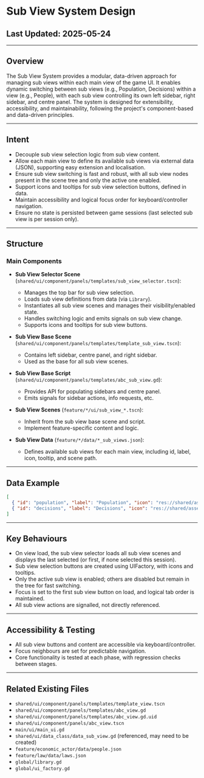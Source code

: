 # Sub View System Design

## Last Updated: 2025-05-24

---

## Overview

The Sub View System provides a modular, data-driven approach for managing sub views within each main view of the game UI. It enables dynamic switching between sub views (e.g., Population, Decisions) within a view (e.g., People), with each sub view controlling its own left sidebar, right sidebar, and centre panel. The system is designed for extensibility, accessibility, and maintainability, following the project's component-based and data-driven principles.

---

## Intent

- Decouple sub view selection logic from sub view content.
- Allow each main view to define its available sub views via external data (JSON), supporting easy extension and localisation.
- Ensure sub view switching is fast and robust, with all sub view nodes present in the scene tree and only the active one enabled.
- Support icons and tooltips for sub view selection buttons, defined in data.
- Maintain accessibility and logical focus order for keyboard/controller navigation.
- Ensure no state is persisted between game sessions (last selected sub view is per session only).

---

## Structure

### Main Components

- **Sub View Selector Scene** (`shared/ui/component/panels/templates/sub_view_selector.tscn`):
  - Manages the top bar for sub view selection.
  - Loads sub view definitions from data (via `Library`).
  - Instantiates all sub view scenes and manages their visibility/enabled state.
  - Handles switching logic and emits signals on sub view change.
  - Supports icons and tooltips for sub view buttons.

- **Sub View Base Scene** (`shared/ui/component/panels/templates/template_sub_view.tscn`):
  - Contains left sidebar, centre panel, and right sidebar.
  - Used as the base for all sub view scenes.

- **Sub View Base Script** (`shared/ui/component/panels/templates/abc_sub_view.gd`):
  - Provides API for populating sidebars and centre panel.
  - Emits signals for sidebar actions, info requests, etc.

- **Sub View Scenes** (`feature/*/ui/sub_view_*.tscn`):
  - Inherit from the sub view base scene and script.
  - Implement feature-specific content and logic.

- **Sub View Data** (`feature/*/data/*_sub_views.json`):
  - Defines available sub views for each main view, including id, label, icon, tooltip, and scene path.

---

## Data Example

```json
[
  { "id": "population", "label": "Population", "icon": "res://shared/asset/icons/population.svg", "tooltip": "View population details", "scene_path": "res://feature/people/ui/sub_view_population.tscn" },
  { "id": "decisions", "label": "Decisions", "icon": "res://shared/asset/icons/decisions.svg", "tooltip": "Make decisions", "scene_path": "res://feature/people/ui/sub_view_decisions.tscn" }
]
```

---

## Key Behaviours

- On view load, the sub view selector loads all sub view scenes and displays the last selected (or first, if none selected this session).
- Sub view selection buttons are created using UIFactory, with icons and tooltips.
- Only the active sub view is enabled; others are disabled but remain in the tree for fast switching.
- Focus is set to the first sub view button on load, and logical tab order is maintained.
- All sub view actions are signalled, not directly referenced.

---

## Accessibility & Testing

- All sub view buttons and content are accessible via keyboard/controller.
- Focus neighbours are set for predictable navigation.
- Core functionality is tested at each phase, with regression checks between stages.

---

## Related Existing Files

- `shared/ui/component/panels/templates/template_view.tscn`
- `shared/ui/component/panels/templates/abc_view.gd`
- `shared/ui/component/panels/templates/abc_view.gd.uid`
- `shared/ui/component/panels/abc_view.tscn`
- `main/ui/main_ui.gd`
- `shared/ui/data_class/data_sub_view.gd` (referenced, may need to be created)
- `feature/economic_actor/data/people.json`
- `feature/law/data/laws.json`
- `global/library.gd`
- `global/ui_factory.gd` 